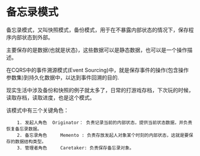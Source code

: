 # 备忘录模式

备忘录模式，又叫快照模式，备份模式，用于在不暴露内部状态的情况下，保存程序内部状态到外部。

主要保存的是数据(也就是状态)，这些数据可以是静态数据，也可以是一个操作描述。

在CQRS中的事件溯源模式(Event Sourcing)中，就是保存事件的操作(包含操作参数集)到持久化数据中，以达到事件回溯的目的.

现实生活中涉及备份和快照的例子就太多了，日常的打游戏存档，下次玩的时候，读取存档，读取进度，也是这个模式。


该模式中有三个关键角色：

		1. 发起人角色  Originator： 负责记录当前的内部状态，提供当前状态数据，并负责恢复备忘录数据。
		2. 备忘录角色	 Memento : 负责存放发起人对象某个时刻的内部状态，这就是要保存的数据结构类型。
		3. 管理者角色	 Caretaker: 负责保存备忘录对象。

